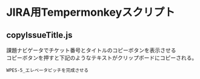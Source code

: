 # JIRA用Tempermonkeyスクリプト
## copyIssueTitle.js
課題ナビゲータでチケット番号とタイトルのコピーボタンを表示させる  
コピーボタンを押すと下記のようなテキストがクリップボードにコピーされる。
```
WPES-5_エレベータピッチを完成させる
```
